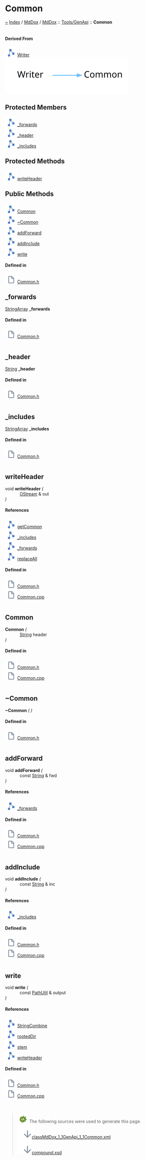 <a id="common"></a>
<h1>Common</h1>
<a id="classMdDox_1_1GenApi_1_1Common"></a>
<a href="https://github.com/CharlesCarley/MdDox">~</a>
<a href="indexpage.md#index">Index</a>
<span class="inline-text">/</span>
<a href="index.md#mddox">MdDox</a>
<span class="inline-text">/</span>
<a href="namespaceMdDox.md#">MdDox</a>
<span class="inline-text">::</span>
<a href="dir_f29546df2d60a62028851d3354c1d20f.md#">Tools/GenApi</a>
<span class="inline-text">::</span>
<span class="bold-text"><b>Common</b></span>
<br/>
<br/>
<a id="derived-from"></a>
<h4>Derived From</h4>
<span class="icon-list-item"><a href="classMdDox_1_1Xml_1_1Writer.md#writer" class="icon-list-item"><img src="../images/class.svg" class="icon-list-item"/><span class="icon-list-item">Writer</span>
</a>
</span>
<br/>
<img src="../images/dot/internal-diagram-98.dot.svg"/><br/>
<a id="protected-members"></a>
<h2>Protected Members</h2>
<span class="icon-list-item"><a href="#_forwards" class="icon-list-item"><img src="../images/class.svg" class="icon-list-item"/><span class="icon-list-item">_forwards</span>
</a>
</span>
<br/>
<span class="icon-list-item"><a href="#_header" class="icon-list-item"><img src="../images/class.svg" class="icon-list-item"/><span class="icon-list-item">_header</span>
</a>
</span>
<br/>
<span class="icon-list-item"><a href="#_includes" class="icon-list-item"><img src="../images/class.svg" class="icon-list-item"/><span class="icon-list-item">_includes</span>
</a>
</span>
<br/>
<a id="protected-methods"></a>
<h2>Protected Methods</h2>
<span class="icon-list-item"><a href="#writeheader" class="icon-list-item"><img src="../images/class.svg" class="icon-list-item"/><span class="icon-list-item">writeHeader</span>
</a>
</span>
<br/>
<a id="public-methods"></a>
<h2>Public Methods</h2>
<span class="icon-list-item"><a href="#common" class="icon-list-item"><img src="../images/class.svg" class="icon-list-item"/><span class="icon-list-item">Common</span>
</a>
</span>
<br/>
<span class="icon-list-item"><a href="#~common" class="icon-list-item"><img src="../images/class.svg" class="icon-list-item"/><span class="icon-list-item">~Common</span>
</a>
</span>
<br/>
<span class="icon-list-item"><a href="#addforward" class="icon-list-item"><img src="../images/class.svg" class="icon-list-item"/><span class="icon-list-item">addForward</span>
</a>
</span>
<br/>
<span class="icon-list-item"><a href="#addinclude" class="icon-list-item"><img src="../images/class.svg" class="icon-list-item"/><span class="icon-list-item">addInclude</span>
</a>
</span>
<br/>
<span class="icon-list-item"><a href="#write" class="icon-list-item"><img src="../images/class.svg" class="icon-list-item"/><span class="icon-list-item">write</span>
</a>
</span>
<br/>
<a id="defined-in"></a>
<h4>Defined in</h4>
<span class="icon-list-item"><a href="https://github.com/CharlesCarley/MdDox/blob/master//Tools/GenApi/Common.h#L182" class="icon-list-item"><img src="../images/file.svg" class="icon-list-item"/><span class="icon-list-item">Common.h</span>
</a>
</span>
<br/>
<a id="_forwards"></a>
<h2>_forwards</h2>
<a href="namespaceMdDox.md#stringarray">StringArray</a>
<span class="bold-text"><b>_forwards</b></span>
<br/>
<a id="defined-in"></a>
<h4>Defined in</h4>
<span class="icon-list-item"><a href="https://github.com/CharlesCarley/MdDox/blob/master//Tools/GenApi/Common.h#L185" class="icon-list-item"><img src="../images/file.svg" class="icon-list-item"/><span class="icon-list-item">Common.h</span>
</a>
</span>
<br/>
<br/>
<a id="_header"></a>
<h2>_header</h2>
<a href="namespaceMdDox.md#string">String</a>
<span class="bold-text"><b>_header</b></span>
<br/>
<a id="defined-in"></a>
<h4>Defined in</h4>
<span class="icon-list-item"><a href="https://github.com/CharlesCarley/MdDox/blob/master//Tools/GenApi/Common.h#L184" class="icon-list-item"><img src="../images/file.svg" class="icon-list-item"/><span class="icon-list-item">Common.h</span>
</a>
</span>
<br/>
<br/>
<a id="_includes"></a>
<h2>_includes</h2>
<a href="namespaceMdDox.md#stringarray">StringArray</a>
<span class="bold-text"><b>_includes</b></span>
<br/>
<a id="defined-in"></a>
<h4>Defined in</h4>
<span class="icon-list-item"><a href="https://github.com/CharlesCarley/MdDox/blob/master//Tools/GenApi/Common.h#L186" class="icon-list-item"><img src="../images/file.svg" class="icon-list-item"/><span class="icon-list-item">Common.h</span>
</a>
</span>
<br/>
<br/>
<a id="writeheader"></a>
<h2>writeHeader</h2>
<span class="inline-text">void</span>
<span class="bold-text"><b>writeHeader</b></span>
<span class="italic-text"><i>(</i></span>
<div class="paragraph">
<span class="paragraph"><img src="../images/horSpace24px.svg"/><a href="namespaceMdDox.md#ostream">OStream</a>
<span class="inline-text"> &amp;</span>
<span class="inline-text">out</span>
</span>
</div>
<span class="italic-text"><i>)</i></span>
<a id="references"></a>
<h4>References</h4>
<span class="icon-list-item"><a href="classMdDox_1_1GenApi_1_1Resources_1_1Resource.md#getcommon" class="icon-list-item"><img src="../images/class.svg" class="icon-list-item"/><span class="icon-list-item">getCommon</span>
</a>
</span>
<br/>
<span class="icon-list-item"><a href="classMdDox_1_1GenApi_1_1Common.md#_includes" class="icon-list-item"><img src="../images/class.svg" class="icon-list-item"/><span class="icon-list-item">_includes</span>
</a>
</span>
<br/>
<span class="icon-list-item"><a href="classMdDox_1_1GenApi_1_1Common.md#_forwards" class="icon-list-item"><img src="../images/class.svg" class="icon-list-item"/><span class="icon-list-item">_forwards</span>
</a>
</span>
<br/>
<span class="icon-list-item"><a href="classMdDox_1_1StringUtils.md#replaceall" class="icon-list-item"><img src="../images/class.svg" class="icon-list-item"/><span class="icon-list-item">replaceAll</span>
</a>
</span>
<br/>
<a id="defined-in"></a>
<h4>Defined in</h4>
<span class="icon-list-item"><a href="https://github.com/CharlesCarley/MdDox/blob/master//Tools/GenApi/Common.h#L189" class="icon-list-item"><img src="../images/file.svg" class="icon-list-item"/><span class="icon-list-item">Common.h</span>
</a>
</span>
<br/>
<span class="icon-list-item"><a href="https://github.com/CharlesCarley/MdDox/blob/master//Tools/GenApi/Common.cpp#L47" class="icon-list-item"><img src="../images/file.svg" class="icon-list-item"/><span class="icon-list-item">Common.cpp</span>
</a>
</span>
<br/>
<br/>
<a id="common"></a>
<h2>Common</h2>
<span class="bold-text"><b>Common</b></span>
<span class="italic-text"><i>(</i></span>
<div class="paragraph">
<span class="paragraph"><img src="../images/horSpace24px.svg"/><a href="namespaceMdDox.md#string">String</a>
<span class="inline-text">header</span>
</span>
</div>
<span class="italic-text"><i>)</i></span>
<a id="defined-in"></a>
<h4>Defined in</h4>
<span class="icon-list-item"><a href="https://github.com/CharlesCarley/MdDox/blob/master//Tools/GenApi/Common.h#L192" class="icon-list-item"><img src="../images/file.svg" class="icon-list-item"/><span class="icon-list-item">Common.h</span>
</a>
</span>
<br/>
<span class="icon-list-item"><a href="https://github.com/CharlesCarley/MdDox/blob/master//Tools/GenApi/Common.cpp#L30" class="icon-list-item"><img src="../images/file.svg" class="icon-list-item"/><span class="icon-list-item">Common.cpp</span>
</a>
</span>
<br/>
<br/>
<a id="~common"></a>
<h2>~Common</h2>
<span class="bold-text"><b>~Common</b></span>
<span class="italic-text"><i>(</i></span>
<span class="italic-text"><i>)</i></span>
<a id="defined-in"></a>
<h4>Defined in</h4>
<span class="icon-list-item"><a href="https://github.com/CharlesCarley/MdDox/blob/master//Tools/GenApi/Common.h#L193" class="icon-list-item"><img src="../images/file.svg" class="icon-list-item"/><span class="icon-list-item">Common.h</span>
</a>
</span>
<br/>
<br/>
<a id="addforward"></a>
<h2>addForward</h2>
<span class="inline-text">void</span>
<span class="bold-text"><b>addForward</b></span>
<span class="italic-text"><i>(</i></span>
<div class="paragraph">
<span class="paragraph"><img src="../images/horSpace24px.svg"/><span class="inline-text">const </span>
<a href="namespaceMdDox.md#string">String</a>
<span class="inline-text"> &amp;</span>
<span class="inline-text">fwd</span>
</span>
</div>
<span class="italic-text"><i>)</i></span>
<a id="references"></a>
<h4>References</h4>
<span class="icon-list-item"><a href="classMdDox_1_1GenApi_1_1Common.md#_forwards" class="icon-list-item"><img src="../images/class.svg" class="icon-list-item"/><span class="icon-list-item">_forwards</span>
</a>
</span>
<br/>
<a id="defined-in"></a>
<h4>Defined in</h4>
<span class="icon-list-item"><a href="https://github.com/CharlesCarley/MdDox/blob/master//Tools/GenApi/Common.h#L197" class="icon-list-item"><img src="../images/file.svg" class="icon-list-item"/><span class="icon-list-item">Common.h</span>
</a>
</span>
<br/>
<span class="icon-list-item"><a href="https://github.com/CharlesCarley/MdDox/blob/master//Tools/GenApi/Common.cpp#L70" class="icon-list-item"><img src="../images/file.svg" class="icon-list-item"/><span class="icon-list-item">Common.cpp</span>
</a>
</span>
<br/>
<br/>
<a id="addinclude"></a>
<h2>addInclude</h2>
<span class="inline-text">void</span>
<span class="bold-text"><b>addInclude</b></span>
<span class="italic-text"><i>(</i></span>
<div class="paragraph">
<span class="paragraph"><img src="../images/horSpace24px.svg"/><span class="inline-text">const </span>
<a href="namespaceMdDox.md#string">String</a>
<span class="inline-text"> &amp;</span>
<span class="inline-text">inc</span>
</span>
</div>
<span class="italic-text"><i>)</i></span>
<a id="references"></a>
<h4>References</h4>
<span class="icon-list-item"><a href="classMdDox_1_1GenApi_1_1Common.md#_includes" class="icon-list-item"><img src="../images/class.svg" class="icon-list-item"/><span class="icon-list-item">_includes</span>
</a>
</span>
<br/>
<a id="defined-in"></a>
<h4>Defined in</h4>
<span class="icon-list-item"><a href="https://github.com/CharlesCarley/MdDox/blob/master//Tools/GenApi/Common.h#L198" class="icon-list-item"><img src="../images/file.svg" class="icon-list-item"/><span class="icon-list-item">Common.h</span>
</a>
</span>
<br/>
<span class="icon-list-item"><a href="https://github.com/CharlesCarley/MdDox/blob/master//Tools/GenApi/Common.cpp#L75" class="icon-list-item"><img src="../images/file.svg" class="icon-list-item"/><span class="icon-list-item">Common.cpp</span>
</a>
</span>
<br/>
<br/>
<a id="write"></a>
<h2>write</h2>
<span class="inline-text">void</span>
<span class="bold-text"><b>write</b></span>
<span class="italic-text"><i>(</i></span>
<div class="paragraph">
<span class="paragraph"><img src="../images/horSpace24px.svg"/><span class="inline-text">const </span>
<a href="classMdDox_1_1PathUtil.md#pathutil">PathUtil</a>
<span class="inline-text"> &amp;</span>
<span class="inline-text">output</span>
</span>
</div>
<span class="italic-text"><i>)</i></span>
<a id="references"></a>
<h4>References</h4>
<span class="icon-list-item"><a href="namespaceMdDox.md#stringcombine" class="icon-list-item"><img src="../images/class.svg" class="icon-list-item"/><span class="icon-list-item">StringCombine</span>
</a>
</span>
<br/>
<span class="icon-list-item"><a href="classMdDox_1_1PathUtil.md#rooteddir" class="icon-list-item"><img src="../images/class.svg" class="icon-list-item"/><span class="icon-list-item">rootedDir</span>
</a>
</span>
<br/>
<span class="icon-list-item"><a href="classMdDox_1_1PathUtil.md#stem" class="icon-list-item"><img src="../images/class.svg" class="icon-list-item"/><span class="icon-list-item">stem</span>
</a>
</span>
<br/>
<span class="icon-list-item"><a href="classMdDox_1_1GenApi_1_1Common.md#writeheader" class="icon-list-item"><img src="../images/class.svg" class="icon-list-item"/><span class="icon-list-item">writeHeader</span>
</a>
</span>
<br/>
<a id="defined-in"></a>
<h4>Defined in</h4>
<span class="icon-list-item"><a href="https://github.com/CharlesCarley/MdDox/blob/master//Tools/GenApi/Common.h#L195" class="icon-list-item"><img src="../images/file.svg" class="icon-list-item"/><span class="icon-list-item">Common.h</span>
</a>
</span>
<br/>
<span class="icon-list-item"><a href="https://github.com/CharlesCarley/MdDox/blob/master//Tools/GenApi/Common.cpp#L35" class="icon-list-item"><img src="../images/file.svg" class="icon-list-item"/><span class="icon-list-item">Common.cpp</span>
</a>
</span>
<br/>
<br/>
<br/>
<blockquote>
<img src="../images/debug.svg"/><span class="inline-text">The following sources were used to generate this page.</span>
<br/>
<span class="icon-list-item"><a href="../xml/classMdDox_1_1GenApi_1_1Common.xml#L1" class="icon-list-item"><img src="../images/lookInside.svg" class="icon-list-item"/><span class="icon-list-item">classMdDox_1_1GenApi_1_1Common.xml</span>
</a>
</span>
<br/>
<span class="icon-list-item"><a href="../xml/compound.xsd#L1" class="icon-list-item"><img src="../images/lookInside.svg" class="icon-list-item"/><span class="icon-list-item">compound.xsd</span>
</a>
</span>
</blockquote>
</div>
</div>
</body>
</html>
